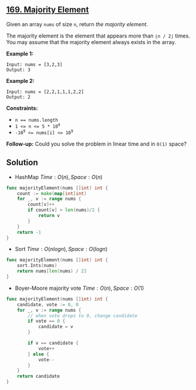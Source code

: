 ## [169. Majority Element](https://leetcode.com/problems/majority-element/)


Given an array `nums` of size `n`, return _the majority element_.

The majority element is the element that appears more than `⌊n / 2⌋` times. You may assume that the majority element always exists in the array.

**Example 1:**

```
Input: nums = [3,2,3]
Output: 3
```

**Example 2:**

```
Input: nums = [2,2,1,1,1,2,2]
Output: 2
```

**Constraints:**

*   `n == nums.length`
*   <code>1 <= n <= 5 * 10<sup>4</sup></code>
*   <code>-10<sup>9</sup> <= nums[i] <= 10<sup>9</sup></code>

**Follow-up:** Could you solve the problem in linear time and in `O(1)` space?



## Solution

- HashMap	$Time: O(n), Space: O(n)$ 

```go
func majorityElement(nums []int) int {
    count := make(map[int]int)
    for _, v := range nums {
        count[v]++
        if count[v] > len(nums)/2 {
            return v
        }
    }
    return -1
}
```



- Sort	$Time: O(nlogn), Space: O(logn)$ 

```go
func majorityElement(nums []int) int {
    sort.Ints(nums)
    return nums[len(nums) / 2]
}
```



- Boyer-Moore majority vote	$Time: O(n), Space: O(1)$ 

```go
func majorityElement(nums []int) int {
    candidate, vote := 0, 0
    for _, v := range nums {
        // when vote drops to 0, change candidate
        if vote == 0 {
            candidate = v
        }

        if v == candidate {
            vote++
        } else {
            vote--
        }
    }
    return candidate
}
```

